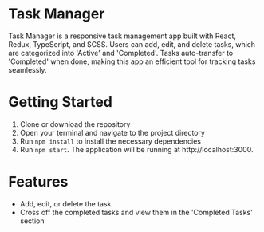 # Task Manager

Task Manager is a responsive task management app built with React, Redux, TypeScript, and SCSS. Users can add, edit, and delete tasks, which are categorized into 'Active' and 'Completed'. Tasks auto-transfer to 'Completed' when done, making this app an efficient tool for tracking tasks seamlessly.

# Getting Started

1. Clone or download the repository
2. Open your terminal and navigate to the project directory
3. Run `npm install` to install the necessary dependencies
4. Run `npm start`. The application will be running at http://localhost:3000.

# Features
- Add, edit, or delete the task
- Cross off the completed tasks and view them in the 'Completed Tasks' section
